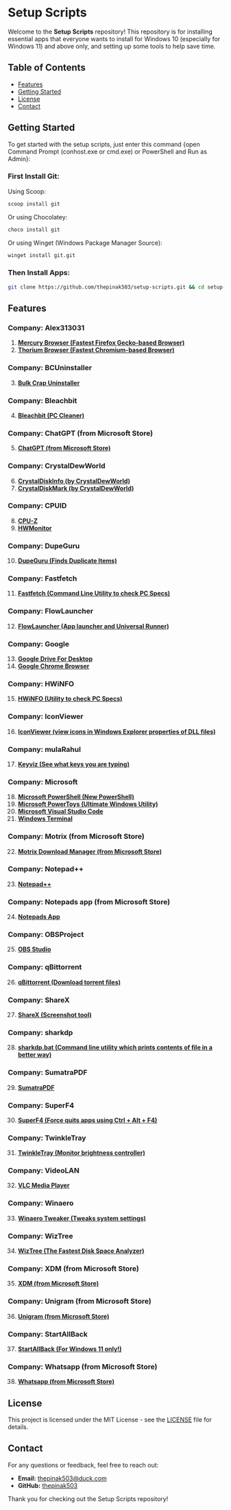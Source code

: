# Setup Scripts

Welcome to the **Setup Scripts** repository! This repository is for installing essential apps that everyone wants to install for Windows 10 (especially for Windows 11) and above only, and setting up some tools to help save time.

## Table of Contents

- [Features](#features)
- [Getting Started](#getting-started)
- [License](#license)
- [Contact](#contact)

## Getting Started

To get started with the setup scripts, just enter this command {open Command Prompt (conhost.exe or cmd.exe) or PowerShell and Run as Admin}:

### First Install Git:
Using Scoop:
```bash
scoop install git
```
Or using Chocolatey:
```bash
choco install git
```
Or using Winget (Windows Package Manager Source):
```bash
winget install git.git
```

### Then Install Apps:
```bash
git clone https://github.com/thepinak503/setup-scripts.git && cd setup-scripts && start install_apps.bat
```

## Features

### Company: Alex313031
1. [**Mercury Browser (Fastest Firefox Gecko-based Browser)**](https://thorium.rocks/mercury)
2. [**Thorium Browser (Fastest Chromium-based Browser)**](https://thorium.rocks)

### Company: BCUninstaller
3. [**Bulk Crap Uninstaller**](https://github.com/Klocman/Bulk-Crap-Uninstaller)

### Company: Bleachbit
4. [**Bleachbit (PC Cleaner)**](https://github.com/bleachbit/bleachbit)

### Company: ChatGPT (from Microsoft Store)
5. [**ChatGPT (from Microsoft Store)**](https://apps.microsoft.com/detail/9nt1r1c2hh7j?hl=en-US&gl=US)

### Company: CrystalDewWorld
6. [**CrystalDiskInfo (by CrystalDewWorld)**](https://crystalmark.info/en/)
7. [**CrystalDiskMark (by CrystalDewWorld)**](https://crystalmark.info/en/)

### Company: CPUID
8. [**CPU-Z**](https://www.cpuid.com/softwares/cpu-z.html)
9. [**HWMonitor**](https://www.cpuid.com/softwares/hwmonitor.html)

### Company: DupeGuru
10. [**DupeGuru (Finds Duplicate Items)**](https://dupeguru.voltaicideas.net/)

### Company: Fastfetch
11. [**Fastfetch (Command Line Utility to check PC Specs)**](https://github.com/fastfetch-cli/fastfetch)

### Company: FlowLauncher
12. [**FlowLauncher (App launcher and Universal Runner)**](https://www.flowlauncher.com/)

### Company: Google
13. [**Google Drive For Desktop**](https://workspace.google.com/intl/en_in/products/drive/)
14. [**Google Chrome Browser**](https://www.google.com/intl/en_in/chrome/)

### Company: HWiNFO
15. [**HWiNFO (Utility to check PC Specs)**](https://www.hwinfo.com/)

### Company: IconViewer
16. [**IconViewer (view icons in Windows Explorer properties of DLL files)**](https://www.botproductions.com/iconview/iconview.html)

### Company: mulaRahul
17. [**Keyviz (See what keys you are typing)**](https://mularahul.github.io/keyviz/)

### Company: Microsoft
18. [**Microsoft PowerShell (New PowerShell)**](https://github.com/PowerShell/PowerShell)
19. [**Microsoft PowerToys (Ultimate Windows Utility)**](https://github.com/microsoft/powertoys)
20. [**Microsoft Visual Studio Code**](https://github.com/microsoft/vscode)
21. [**Windows Terminal**](https://apps.microsoft.com/detail/9n0dx20hk701?hl=en-US&gl=US)

### Company: Motrix (from Microsoft Store)
22. [**Motrix Download Manager (from Microsoft Store)**](https://motrix.app/)

### Company: Notepad++
23. [**Notepad++**](https://notepad-plus-plus.org/)

### Company: Notepads app (from Microsoft Store)
24. [**Notepads App**](https://www.notepadsapp.com/)

### Company: OBSProject
25. [**OBS Studio**](https://obsproject.com/)

### Company: qBittorrent
26. [**qBittorrent (Download torrent files)**](https://www.qbittorrent.org/)

### Company: ShareX
27. [**ShareX (Screenshot tool)**](https://getsharex.com/)

### Company: sharkdp
28. [**sharkdp.bat (Command line utility which prints contents of file in a better way)**](https://github.com/sharkdp/bat)

### Company: SumatraPDF
29. [**SumatraPDF**](https://www.sumatrapdfreader.org/free-pdf-reader)

### Company: SuperF4
30. [**SuperF4 (Force quits apps using Ctrl + Alt + F4)**](https://stefansundin.github.io/superf4/)

### Company: TwinkleTray
31. [**TwinkleTray (Monitor brightness controller)**](https://twinkletray.com/)

### Company: VideoLAN
32. [**VLC Media Player**](https://www.videolan.org/vlc/)

### Company: Winaero
33. [**Winaero Tweaker (Tweaks system settings)**](https://winaerotweaker.com/)

### Company: WizTree
34. [**WizTree (The Fastest Disk Space Analyzer)**](https://diskanalyzer.com/)

### Company: XDM (from Microsoft Store)
35. [**XDM (from Microsoft Store)**](https://apps.microsoft.com/detail/9n5jjzw4qzbr)

### Company: Unigram (from Microsoft Store)
36. [**Unigram (from Microsoft Store)**](https://apps.microsoft.com/detail/9n97zckpd60q?hl=en-gb&gl=IN)

### Company: StartAllBack
37. [**StartAllBack (For Windows 11 only!)**](https://www.startallback.com/)

### Company: Whatsapp (from Microsoft Store)
38. [**Whatsapp (from Microsoft Store)**](https://apps.microsoft.com/detail/9nksqgp7f2nh)

## License

This project is licensed under the MIT License - see the [LICENSE](LICENSE) file for details.

## Contact

For any questions or feedback, feel free to reach out:
- **Email:** thepinak503@duck.com
- **GitHub:** [thepinak503](https://github.com/thepinak503)

Thank you for checking out the Setup Scripts repository!
